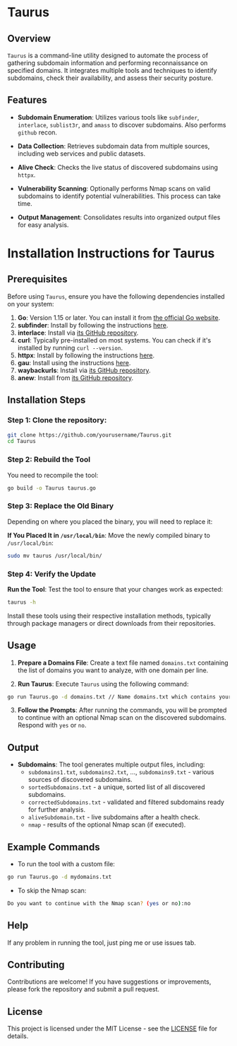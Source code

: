 # Taurus

## Overview

`Taurus` is a command-line utility designed to automate the process of gathering subdomain information and performing reconnaissance on specified domains. It integrates multiple tools and techniques to identify subdomains, check their availability, and assess their security posture.

## Features

- **Subdomain Enumeration**: Utilizes various tools like `subfinder`, `interlace`, `sublist3r`, and `amass` to discover subdomains. Also performs `github` recon.

- **Data Collection**: Retrieves subdomain data from multiple sources, including web services and public datasets.
- **Alive Check**: Checks the live status of discovered subdomains using `httpx`.
- **Vulnerability Scanning**: Optionally performs Nmap scans on valid subdomains to identify potential vulnerabilities. This process can take time.
- **Output Management**: Consolidates results into organized output files for easy analysis.

# Installation Instructions for Taurus

## Prerequisites

Before using `Taurus`, ensure you have the following dependencies installed on your system:

1. **Go**: Version 1.15 or later. You can install it from [the official Go website](https://golang.org/dl/).
2. **subfinder**: Install by following the instructions [here](https://github.com/projectdiscovery/subfinder#installation).
3. **interlace**: Install via [its GitHub repository](https://github.com/cgboal/Interlace#installation).
4. **curl**: Typically pre-installed on most systems. You can check if it's installed by running `curl --version`.
5. **httpx**: Install by following the instructions [here](https://github.com/projectdiscovery/httpx#installation).
6. **gau**: Install using the instructions [here](https://github.com/lc/gau#installation).
7. **waybackurls**: Install via [its GitHub repository](https://github.com/tomnomnom/waybackurls#installation).
8. **anew**: Install from [its GitHub repository](https://github.com/tj/anew#installation).

## Installation Steps

### Step 1: Clone the repository:

```bash
git clone https://github.com/yourusername/Taurus.git
cd Taurus
```

### Step 2: Rebuild the Tool

You need to recompile the tool:

```bash
go build -o Taurus taurus.go
```

### Step 3: Replace the Old Binary

Depending on where you placed the binary, you will need to replace it:

  **If You Placed It in `/usr/local/bin`**:
   Move the newly compiled binary to `/usr/local/bin`:

```bash
sudo mv taurus /usr/local/bin/
```

### Step 4: Verify the Update

 **Run the Tool**:
   Test the tool to ensure that your changes work as expected:

```bash
taurus -h
```


Install these tools using their respective installation methods, typically through package managers or direct downloads from their repositories.

## Usage

1. **Prepare a Domains File**: Create a text file named `domains.txt` containing the list of domains you want to analyze, with one domain per line.

2. **Run Taurus**: Execute `Taurus` using the following command:

```bash
go run Taurus.go -d domains.txt // Name domains.txt which contains your targeted domains.
```

3. **Follow the Prompts**: After running the commands, you will be prompted to continue with an optional Nmap scan on the discovered subdomains. Respond with `yes` or `no`.

## Output

- **Subdomains**: The tool generates multiple output files, including:
  - `subdomains1.txt`, `subdomains2.txt`, ..., `subdomains9.txt` - various sources of discovered subdomains.
  - `sortedSubdomains.txt` - a unique, sorted list of all discovered subdomains.
  - `correctedSubdomains.txt` - validated and filtered subdomains ready for further analysis.
  - `aliveSubdomain.txt` - live subdomains after a health check.
  - `nmap` - results of the optional Nmap scan (if executed).

## Example Commands

- To run the tool with a custom file:
  
```bash
go run Taurus.go -d mydomains.txt
```

- To skip the Nmap scan:
  
```bash
Do you want to continue with the Nmap scan? (yes or no):no
```

## Help

If any problem in running the tool, just ping me or use issues tab.

## Contributing

Contributions are welcome! If you have suggestions or improvements, please fork the repository and submit a pull request.

## License

This project is licensed under the MIT License - see the [LICENSE](LICENSE) file for details.

